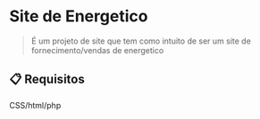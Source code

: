 # Site de Energetico
>É um projeto de site que tem como intuito de ser um site de fornecimento/vendas de energetico

## **:clipboard:** Requisitos
CSS/html/php

